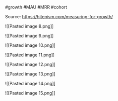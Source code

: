 #growth #MAU #MRR #cohort 

Source: https://hitenism.com/measuring-for-growth/

![[Pasted image 8.png]]

![[Pasted image 9.png]]

![[Pasted image 10.png]]

![[Pasted image 11.png]]

![[Pasted image 12.png]]

![[Pasted image 13.png]]

![[Pasted image 14.png]]

![[Pasted image 15.png]]

